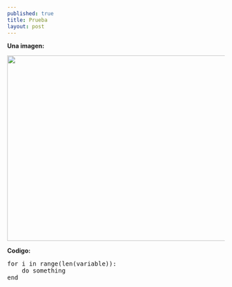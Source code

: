 ```yaml
---
published: true
title: Prueba
layout: post
---
```


__Una imagen:__

<img src="https://raw.githubusercontent.com/nicomedinap/nicomedinap.github.io/master/J_Ks_solo.png"
 height="430" width="750">

__Codigo:__

<p>
    <pre>
for i in range(len(variable)):
    do something
end</pre>
</p>
